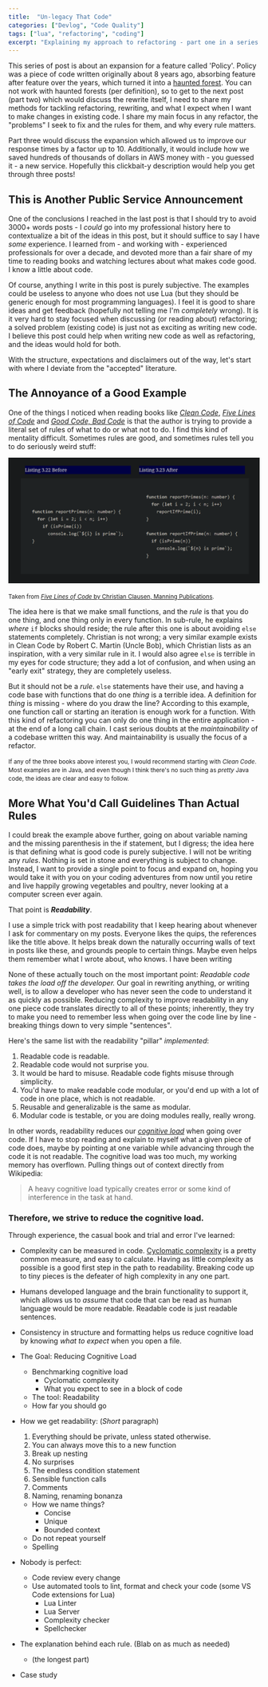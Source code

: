 ```yaml
---
title:  "Un-legacy That Code"
categories: ["Devlog", "Code Quality"]
tags: ["lua", "refactoring", "coding"]
excerpt: "Explaining my approach to refactoring - part one in a series about making our API 10 times faster."
---
```


This series of post is about an expansion for a feature called 'Policy'. Policy was a piece of code written originally about 8 years ago, absorbing feature after feature over the years, which turned it into a [haunted forest](https://increment.com/software-architecture/exit-the-haunted-forest/). You can not work with haunted forests (per definition), so to get to the next post (part two) which would discuss the rewrite itself, I need to share my methods for tackling refactoring, rewriting, and what I expect when I want to make changes in existing code. I share my main focus in any refactor, the "problems" I seek to fix and the rules for them, and why every rule matters. 

Part three would discuss the expansion which allowed us to improve our response times by a factor up to 10. Additionally, it would include how we saved hundreds of thousands of dollars in AWS money with - you guessed it - a new service. Hopefully this clickbait-y description would help you get through three posts!

## This is Another Public Service Announcement
One of the conclusions I reached in the last post is that I should try to avoid 3000+ words posts - I _could_ go into my professional history here to contextualize a bit of the ideas in this post, but it should suffice to say I have _some_ experience. I learned from - and working with - experienced professionals for over a decade, and devoted more than a fair share of my time to reading books and watching lectures about what makes code good. I know a little about code.

Of course, anything I write in this post is purely subjective. The examples could be useless to anyone who does not use Lua (but they should be generic enough for most programming languages). I feel it is good to share ideas and get feedback (hopefully not telling me I'm _completely_ wrong). It is it very hard to stay focused when discussing (or reading about) refactoring; a solved problem (existing code) is just not as exciting as writing new code. I believe this post could help when writing new code as well as refactoring, and the ideas would hold for both.

With the structure, expectations and disclaimers out of the way, let's start with where I deviate from the "accepted" literature.

## The Annoyance of a Good Example
One of the things I noticed when reading books like [_Clean Code_](https://learning.oreilly.com/library/view/clean-code-a/9780136083238/), [_Five Lines of Code_](https://learning.oreilly.com/library/view/five-lines-of/9781617298318/) and [_Good Code, Bad Code_](https://learning.oreilly.com/library/view/good-code-bad/9781617298936/) is that the author is trying to provide a literal set of rules of what to do or what not to do. I find this kind of mentality difficult. Sometimes rules are good, and sometimes rules tell you to do seriously weird stuff:

![Terrible example of refactoring in Typescript](/assets/images/2023-01-01-Un-legacy-That-Code/do-one-thing.PNG)

<small>Taken from [_Five Lines of Code_ by Christian Clausen, Manning Publications](https://learning.oreilly.com/library/view/five-lines-of/9781617298318/OEBPS/Text/03.htm#:-:text=3).</small>

The idea here is that we make small functions, and the *rule* is that you do one thing, and one thing only in every function. In sub-rule, he explains _where_ `if` blocks should reside; the rule after this one is about avoiding `else` statements completely. Christian is not wrong; a very similar example exists in Clean Code by Robert C. Martin (Uncle Bob), which Christian lists as an inspiration, with a very similar rule in it. I would also agree `else` is terrible in my eyes for code structure; they add a lot of confusion, and when using an "early exit" strategy, they are completely useless.

But it should not be a _rule_. `else` statements have their use, and having a code base with functions that do one _thing_ is a terrible idea. A definition for _thing_ is missing - where do you draw the line? According to this example, one function call or starting an iteration is enough work for a function. With this kind of refactoring you can only do one thing in the entire application - at the end of a long call chain. I cast serious doubts at the _maintainability_ of a codebase written this way. And maintainability is usually the focus of a refactor.

<small>If any of the three books above interest you, I would recommend starting with _Clean Code_. Most examples are in Java, and even though I think there's no such thing as _pretty_ Java code, the ideas are clear and easy to follow.</small>

## More What You'd Call Guidelines Than Actual Rules
I could break the example above further, going on about variable naming and the missing parenthesis in the if statement, but I digress; the idea here is that defining what is good code is purely subjective. I will not be writing any _rules_. Nothing is set in stone and everything is subject to change. Instead, I want to provide a single point to focus and expand on, hoping you would take it with you on your coding adventures from now until you retire and live happily growing vegetables and poultry, never looking at a computer screen ever again.

That point is **_Readability_**.

I use a simple trick with post readability that I keep hearing about whenever I ask for commentary on my posts. Everyone likes the quips, the references like the title above. It helps break down the naturally occurring walls of text in posts like these, and grounds people to certain things. Maybe even helps them remember what I wrote about, who knows. I have been writing


None of these actually touch on the most important point: _Readable code takes the load off the developer._ Our goal in rewriting anything, or writing well, is to allow a developer who has never seen the code to understand it as quickly as possible. Reducing complexity to improve readability in any one piece code translates directly to all of these points; inherently, they try to make you need to remember less when going over the code line by line - breaking things down to very simple "sentences".

Here's the same list with the readability "pillar" _implemented_:
1. Readable code is readable.
2. Readable code would not surprise you.
3. It would be hard to misuse. Readable code fights misuse through simplicity.
4. You'd have to make readable code modular, or you'd end up with a lot of code in one place, which is not readable.
5. Reusable and generalizable is the same as modular.
6. Modular code is testable, or you are doing modules really, really wrong.

In other words, readability reduces our [_cognitive load_](https://en.wikipedia.org/wiki/Cognitive_load) when going over code. If I have to stop reading and explain to myself what a given piece of code does, maybe by pointing at one variable while advancing through the code it is not readable. The cognitive load was too much, my working memory has overflown. Pulling things out of context directly from Wikipedia:

> A heavy cognitive load typically creates error or some kind of interference in the task at hand.

### Therefore, we strive to reduce the cognitive load.

Through experience, the casual book and trial and error I've learned:
- Complexity can be measured in code. [Cyclomatic complexity](https://en.wikipedia.org/wiki/Cyclomatic_complexity) is a pretty common measure, and easy to calculate. Having as little complexity as possible is a good first step in the path to readability. Breaking code up to tiny pieces is the defeater of high complexity in any one part.
- Humans developed language and the brain functionality to support it, which allows us to _assume_ that code that can be read as human language would be more readable. Readable code is just readable sentences.
- Consistency in structure and formatting helps us reduce cognitive load by knowing _what to expect_ when you open a file.




- The Goal: Reducing Cognitive Load
  - Benchmarking cognitive load
    - Cyclomatic complexity
    - What you expect to see in a block of code
  - The tool: Readability
  - How far you should go
- How we get readability: (*Short* paragraph)
  1. Everything should be private, unless stated otherwise. 
  2. You can always move this to a new function
  3. Break up nesting
  4. No surprises
  5. The endless condition statement
  6. Sensible function calls
  7. Comments
  8. Naming, renaming bonanza
    - How we name things?
      - Concise
      - Unique
      - Bounded context
    - Do not repeat yourself
    - Spelling
- Nobody is perfect:
  - Code review every change
  - Use automated tools to lint, format and check your code (some VS Code extensions for Lua)
    - Lua Linter
    - Lua Server
    - Complexity checker
    - Spellchecker
- The explanation behind each rule. (Blab on as much as needed)
  - (the longest part)
- Case study